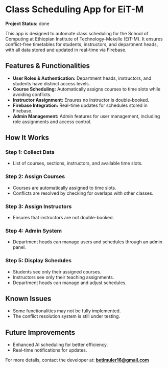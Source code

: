 

# Class Scheduling App for EiT-M

**Project Status:** done

This app is designed to automate class scheduling for the School of Computing at Ethiopian Institute of Technology-Mekelle (EiT-M). It ensures conflict-free timetables for students, instructors, and department heads, with all data stored and updated in real-time via Firebase.



## Features & Functionalities

- **User Roles & Authentication:** Department heads, instructors, and students have distinct access levels.
- **Course Scheduling:** Automatically assigns courses to time slots while avoiding conflicts.
- **Instructor Assignment:** Ensures no instructor is double-booked.
- **Firebase Integration:** Real-time updates for schedules stored in Firebase.
- **Admin Management:** Admin features for user management, including role assignments and access control.



## How It Works

### Step 1: Collect Data
- List of courses, sections, instructors, and available time slots.

### Step 2: Assign Courses
- Courses are automatically assigned to time slots.
- Conflicts are resolved by checking for overlaps with other classes.

### Step 3: Assign Instructors
- Ensures that instructors are not double-booked.
  
### Step 4: Admin System
- Department heads can manage users and schedules through an admin panel.

### Step 5: Display Schedules
- Students see only their assigned courses.
- Instructors see only their teaching assignments.
- Department heads can manage and adjust schedules.



## Known Issues

- Some functionalities may not be fully implemented.
- The conflict resolution system is still under testing.



## Future Improvements

- Enhanced AI scheduling for better efficiency.
- Real-time notifications for updates.



For more details, contact the developer at: **betimuler16@gmail.com**

